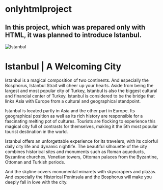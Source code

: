 # onlyhtmlproject
## In this project, which was prepared only with HTML, it was planned to introduce Istanbul.


![Istanbul](https://media.cntraveler.com/photos/5c2140fbe223c55afc3e41c7/16:9/w_640,c_limit/Galata_Istanbul_GettyImages-979437472.jpg)


# Istanbul | A Welcoming City

Istanbul is a magical composition of two continents. And especially the Bosphorus, Istanbul Strait will cheer up your hearts. Aside from being the largest and most popular city of Turkey, Istanbul is also the biggest cultural and financial center of Turkey. Istanbul is considered to be the bridge that links Asia with Europe from a cultural and geographical standpoint.

Istanbul is located partly in Asia and the other part in Europe. Its geographical position as well as its rich history are responsible for a fascinating melting pot of cultures. Tourists are flocking to experience this magical city full of contrasts for themselves, making it the 5th most popular tourist destination in the world.

Istanbul offers an unforgettable experience for its travelers, with its colorful daily city life and dynamic nightlife. The beautiful silhouette of the city combines historical sites and monuments such as Roman aqueducts, Byzantine churches, Venetian towers, Ottoman palaces from the Byzantine, Ottoman and Turkish periods.

And the skyline covers monumental minarets with skyscrapers and plazas. And especially the Historical Peninsula and the Bosphorus will make you deeply fall in love with the city.
